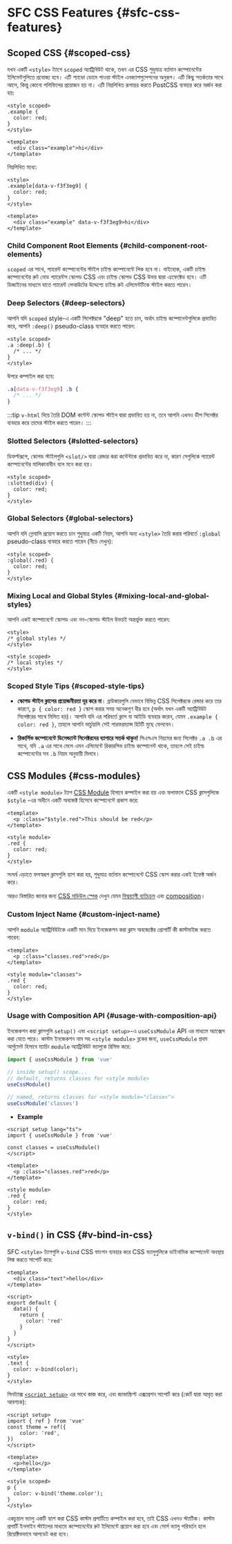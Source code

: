 # SFC CSS Features {#sfc-css-features}

## Scoped CSS {#scoped-css}

যখন একটি `<style>` ট্যাগে `scoped` অ্যাট্রিবিউট থাকে, তখন এর CSS শুধুমাত্র বর্তমান কম্পোনেন্টের ইলিমেন্টগুলিতে প্রযোজ্য হবে। এটি শ্যাডো ডোমে পাওয়া স্টাইল এনক্যাপসুলেশনের অনুরূপ। এটি কিছু সতর্কতার সাথে আসে, কিন্তু কোনো পলিফিলের প্রয়োজন হয় না। এটি নিম্নলিখিত রূপান্তর করতে PostCSS ব্যবহার করে অর্জন করা হয়:

```vue
<style scoped>
.example {
  color: red;
}
</style>

<template>
  <div class="example">hi</div>
</template>
```

নিম্নলিখিত মধ্যে:

```vue
<style>
.example[data-v-f3f3eg9] {
  color: red;
}
</style>

<template>
  <div class="example" data-v-f3f3eg9>hi</div>
</template>
```

### Child Component Root Elements {#child-component-root-elements}

`scoped` এর সাথে, প্যারেন্ট কম্পোনেন্টের স্টাইল চাইল্ড কম্পোনেন্টে লিক হবে না। যাইহোক, একটি চাইল্ড কম্পোনেন্টের রুট নোড প্যারেন্টস স্কোপড CSS এবং চাইল্ড স্কোপড CSS উভয় দ্বারা এ্যফেক্টেড হবে। এটি ডিজাইনের মাধ্যমে যাতে প্যারেন্ট লেআউটের উদ্দেশ্যে চাইল্ড রুট এলিমেন্টটিকে স্টাইল করতে পারেন।

### Deep Selectors {#deep-selectors}

আপনি যদি `scoped` style-এ  একটি সিলেক্টরকে "deep" হতে চান, অর্থাৎ চাইল্ড কম্পোনেন্টগুলিকে প্রভাবিত করে, আপনি `:deep()` pseudo-class ব্যবহার করতে পারেন:

```vue
<style scoped>
.a :deep(.b) {
  /* ... */
}
</style>
```

উপরে কম্পাইল করা হবে:

```css
.a[data-v-f3f3eg9] .b {
  /* ... */
}
```

:::tip
`v-html` দিয়ে তৈরি DOM কন্টেন্ট স্কোপড স্টাইল দ্বারা প্রভাবিত হয় না, তবে আপনি এখনও ডীপ সিলেক্টর ব্যবহার করে তাদের স্টাইল করতে পারেন।
:::

### Slotted Selectors {#slotted-selectors}

ডিফল্টরূপে, স্কোপড স্টাইলগুলি `<slot/>` দ্বারা রেন্ডার করা কন্টেন্টকে প্রভাবিত করে না, কারণ সেগুলিকে প্যারেন্ট কম্পোনেন্টের মালিকানাধীন বলে মনে করা হয়।

```vue
<style scoped>
:slotted(div) {
  color: red;
}
</style>
```

### Global Selectors {#global-selectors}

আপনি যদি গ্লোবালি প্রয়োগ করতে চান শুধুমাত্র একটি নিয়ম, আপনি অন্য `<style>` তৈরি করার পরিবর্তে `:global` pseudo-class ব্যবহার করতে পারেন (নীচে দেখুন):

```vue
<style scoped>
:global(.red) {
  color: red;
}
</style>
```

### Mixing Local and Global Styles {#mixing-local-and-global-styles}

আপনি একই কম্পোনেন্টে স্কোপড এবং নন-স্কোপড স্টাইল উভয়ই অন্তর্ভুক্ত করতে পারেন:

```vue
<style>
/* global styles */
</style>

<style scoped>
/* local styles */
</style>
```

### Scoped Style Tips {#scoped-style-tips}

- **স্কোপড স্টাইল ক্লাসের প্রয়োজনীয়তা দূর করে না**। ব্রাউজারগুলি যেভাবে বিভিন্ন CSS সিলেক্টরকে রেন্ডার করে তার কারণে, `p { color: red }` স্কোপ করার সময় অনেকগুণ ধীর হবে (অর্থাৎ যখন একটি অ্যাট্রিবিউট সিলেক্টরের সাথে মিলিত হয়)। আপনি যদি এর পরিবর্তে ক্লাস বা আইডি ব্যবহার করেন, যেমন `.example { color: red }`, তাহলে আপনি ভার্চুয়ালি সেই পারফরম্যান্স হিটটি মুছে ফেলবেন।

- **রিকার্সিভ কম্পোনেন্টে ডিসেন্ড্যান্ট সিলেক্টরদের ব্যাপারে সতর্ক থাকুন!** সিএসএস নিয়মের জন্য সিলেক্টর `.a .b` এর সাথে, যদি `.a` এর সাথে মেলে এমন এলিমেন্টে রিকারসিভ চাইল্ড কম্পোনেন্ট থাকে, তাহলে সেই চাইল্ড কম্পোনেন্টের সব `.b` নিয়ম অনুযায়ী মিলবে।

## CSS Modules {#css-modules}

একটি `<style module>` ট্যাগ [CSS Module](https://github.com/css-modules/css-modules) হিসাবে কম্পাইল করা হয় এবং ফলাফলে CSS ক্লাসগুলিকে `$style` -এর অধীনে একটি অবজেক্ট হিসেবে কম্পোনেন্টে প্রকাশ করে:

```vue
<template>
  <p :class="$style.red">This should be red</p>
</template>

<style module>
.red {
  color: red;
}
</style>
```

সংঘর্ষ এড়াতে ফলস্বরূপ ক্লাসগুলি হ্যাশ করা হয়, শুধুমাত্র বর্তমান কম্পোনেন্টে CSS স্কোপ করার একই ইফেক্ট অর্জন করে।

আরও বিস্তারিত জানার জন্য [CSS মডিউল স্পেক](https://github.com/css-modules/css-modules) দেখুন যেমন [বিশ্বব্যাপী ব্যতিক্রম](https://github.com/css-modules/css-modules/blob/master/docs/composition.md#exceptions) এবং [composition](https://github.com/css-modules/css-modules/blob/master/docs/composition.md#composition)।

### Custom Inject Name {#custom-inject-name}

আপনি `module` অ্যাট্রিবিউটকে একটি মান দিয়ে ইনজেকশন করা ক্লাস অবজেক্টের প্রোপার্টি কী কাস্টমাইজ করতে পারেন:

```vue
<template>
  <p :class="classes.red">red</p>
</template>

<style module="classes">
.red {
  color: red;
}
</style>
```

### Usage with Composition API {#usage-with-composition-api}

ইনজেকশন করা ক্লাসগুলি `setup()` এবং `<script setup>`-এ `useCssModule` API এর মাধ্যমে অ্যাক্সেস করা যেতে পারে। কাস্টম ইনজেকশন নাম সহ `<style module>` ব্লকের জন্য, `useCssModule` প্রথম আর্গুমেন্ট হিসাবে ম্যাচিং `module` অ্যাট্রিবিউট ভ্যালুকে রিসিভ করে:

```js
import { useCssModule } from 'vue'

// inside setup() scope...
// default, returns classes for <style module>
useCssModule()

// named, returns classes for <style module="classes">
useCssModule('classes')
```

- **Example**

```vue
<script setup lang="ts">
import { useCssModule } from 'vue'

const classes = useCssModule()
</script>

<template>
  <p :class="classes.red">red</p>
</template>

<style module>
.red {
  color: red;
}
</style>
```

## `v-bind()` in CSS {#v-bind-in-css}

SFC `<style>` ট্যাগগুলি `v-bind` CSS ফাংশন ব্যবহার করে CSS ভ্যালুগুলিকে ডাইনামিক কম্পোনেন্ট অবস্থায় লিঙ্ক করতে সাপোর্ট করে:

```vue
<template>
  <div class="text">hello</div>
</template>

<script>
export default {
  data() {
    return {
      color: 'red'
    }
  }
}
</script>

<style>
.text {
  color: v-bind(color);
}
</style>
```

সিনট্যাক্স [`<script setup>`](./sfc-script-setup) এর সাথে কাজ করে, এবং জাভাস্ক্রিপ্ট এক্সপ্রেশন সাপোর্ট করে (কোর্ট দ্বারা আবৃত করা আবশ্যক):

```vue
<script setup>
import { ref } from 'vue'
const theme = ref({
    color: 'red',
})
</script>

<template>
  <p>hello</p>
</template>

<style scoped>
p {
  color: v-bind('theme.color');
}
</style>
```

একচুয়াল ভ্যালু একটি হ্যাশ করা CSS কাস্টম প্রপার্টিতে কম্পাইল করা হবে, তাই CSS এখনও স্ট্যাটিক। কাস্টম প্রপার্টি ইনলাইন স্টাইলের মাধ্যমে কম্পোনেন্টের রুট ইলিমেন্টে প্রয়োগ করা হবে এবং সোর্স ভ্যালু পরিবর্তন হলে রিয়েক্টিভভাবে আপডেট করা হবে।
